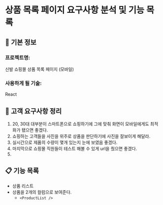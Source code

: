 # 상품 목록 페이지 요구사항 분석 및 기능 목록

## 📌 기본 정보
### 프로젝트명: 
신발 쇼핑몰 상품 목록 페이지 (모바일)

### 사용하게 될 기술: 
React



## 📝 고객 요구사항 정리
1. 20, 30대 대부분이 스마트폰으로 쇼핑하기에 그에 맞춰 화면이 모바일에게도 최적화가 됐으면 좋겠다.
2. 쇼핑하는 고객들을 사진을 위주로 상품을 판단하기에 사진을 잘보이게 해달라.
3. 실시간으로 제품의 수량이 몇개 있는지 눈에 보였음 좋겠다.
4. 마지막으로 쇼핑몰 직원들이 테스트 해볼 수 있게 url을 줬으면 좋겠다.
5. 
## 📋 기능 목록
- 상품 리스트
- 상품을 2개의 컬럼으로 보여준다.
  - `<ProductList />`
 
 


